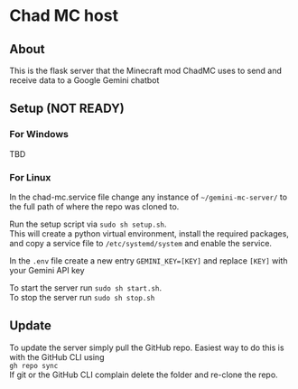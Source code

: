 # Chad MC host

## About
This is the flask server that the Minecraft mod ChadMC uses to send and receive data to a Google Gemini chatbot

## Setup (NOT READY)
### For Windows
TBD

### For Linux

In the chad-mc.service file change any instance of `~/gemini-mc-server/` to the full path of where the repo was cloned to.


Run the setup script via `sudo sh setup.sh`.\
This will create a python virtual environment, install the required packages, and copy a service file to `/etc/systemd/system` and enable the service. 

In the `.env` file create a new entry `GEMINI_KEY=[KEY]` and replace `[KEY]` with your Gemini API key

To start the server run `sudo sh start.sh`.\
To stop the server run `sudo sh stop.sh`

## Update
To update the server simply pull the GitHub repo. Easiest way to do this is with the GitHub CLI using\
`gh repo sync`\
If git or the GitHub CLI complain delete the folder and re-clone the repo.